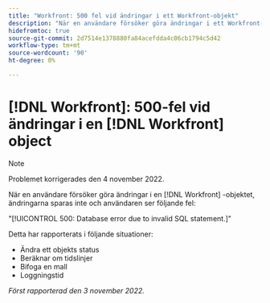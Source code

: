 ```yaml
---
title: "Workfront: 500 fel vid ändringar i ett Workfront-objekt"
description: "När en användare försöker göra ändringar i ett Workfront-objekt sparas inte ändringarna och användaren ser ett fel"
hidefromtoc: true
source-git-commit: 2d7514e1378880fa84acefdda4c06cb1794c5d42
workflow-type: tm+mt
source-wordcount: '90'
ht-degree: 0%

---
```



# [!DNL Workfront]: 500-fel vid ändringar i en [!DNL Workfront] object

>[!NOTE]
>
>Problemet korrigerades den 4 november 2022.

När en användare försöker göra ändringar i en [!DNL Workfront] -objektet, ändringarna sparas inte och användaren ser följande fel:

&quot;[!UICONTROL 500: Database error due to invalid SQL statement.]&quot;

Detta har rapporterats i följande situationer:

* Ändra ett objekts status
* Beräknar om tidslinjer
* Bifoga en mall
* Loggningstid

_Först rapporterad den 3 november 2022._

